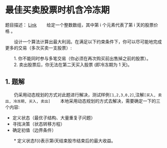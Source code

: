 # 最佳买卖股票时机含冷冻期
题目描述：  [Link](https://leetcode-cn.com/problems/best-time-to-buy-and-sell-stock-with-cooldown/)
&emsp;&emsp;给定一个整数数组，其中第 i 个元素代表了第 i 天的股票价格 。​

&emsp;&emsp;设计一个算法计算出最大利润。在满足以下约束条件下，你可以尽可能地完成更多的交易（多次买卖一支股票）:

&emsp;&emsp;1. 你不能同时参与多笔交易（你必须在再次购买前出售掉之前的股票）。  
&emsp;&emsp;2. 卖出股票后，你无法在第二天买入股票 (即冷冻期为 1 天)。


## 1. 题解
&emsp;&emsp;仍采用动态规划的方式对此题进行解决，测试样例`[1,2,3,0,2]`,注解`[买入, 卖出, 冷冻期, 买入, 卖出]`
&emsp;&emsp;本地采用动态规划的方式去解决，需要确定一下的三个内容:
* 定义状态（最优子结构、大量重复子问题）
* 寻找决策（状态转移方程）
* 确定初值（边界条件）

&emsp;&emsp;* 定义状态f(i)表示第i天结束股市结束后的最大收益。